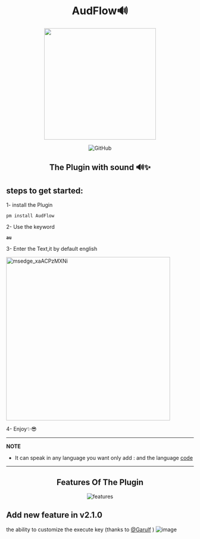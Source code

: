 <p align="center">
  <h1 align="center"> AudFlow🔊 </h1>
 <p align="center"> <img src="https://github.com/asmpro7/AudFlow/assets/114514662/b6456acf-2914-4eb8-8c35-9027ccaa3197" data-canonical-src="https://github.com/asmpro7/AudFlow/assets/114514662/b6456acf-2914-4eb8-8c35-9027ccaa3197" width="300" height="300" /><p>

 <p align="center"> <img src="https://img.shields.io/github/license/asmpro7/AudFlow" alt="GitHub"></p>
<h2 align="center" id="AudFlow">The Plugin with sound 🔊✨</h2>
</p>
<h2 id="steps-to-get-started-">steps to get started:</h2>
<p>1- install the Plugin</p>
<pre><code class="lang-bash">pm <span class="hljs-keyword">install</span> AudFlow
</code></pre>  
<p>2- Use the keyword <strong><pre><code class="lang-bash">au</code></pre></strong></p>
<p>3- Enter the Text,it by default english</p>
<img width="440" alt="msedge_xaACPzMXNi" src="https://github.com/asmpro7/AudFlow/assets/114514662/6bbce265-cbb3-4992-b870-5a22cc4b22a6">

<p>4- Enjoy✨😎</p>

<hr>  
<p><strong>NOTE</strong></p>
<ul>
<li>It can speak in any language you want only add : and the language <a href="https://developers.google.com/admin-sdk/directory/v1/languages">code</a>
 </li>
</ul>
<hr>  

<p align="center">
<h2 align="center" id="features-of-the-script">Features Of The Plugin</h2>
</p>
<p align="center"><img src="https://github.com/asmpro7/AudFlow/assets/114514662/6146bf6e-f358-461b-9120-05af308f51d5" alt="features"></p>


## Add new feature in v2.1.0
the ability to customize the execute key (thanks to [@Garulf](https://github.com/Garulf) )
![image](https://github.com/asmpro7/AudFlow/assets/114514662/13044af1-ce58-4df5-92b4-c898481f2a49)

